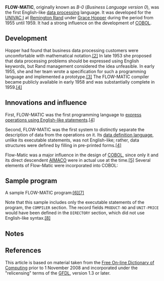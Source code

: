 **FLOW-MATIC**, originally known as _B-0_ (_Business Language version 0_), was the first English-like [data processing][0] language. It was developed for the [UNIVAC I][1] at [Remington Rand][2] under [Grace Hopper][3] during the period from 1955 until 1959\. It had a strong influence on the development of [COBOL][4].

## Development

Hopper had found that business data processing customers were uncomfortable with mathematical notation.[\[2\]][5] In late 1953 she proposed that data processing problems should be expressed using English keywords, but Rand management considered the idea unfeasible. In early 1955, she and her team wrote a specification for such a programming language and implemented a prototype.[\[3\]][6] The FLOW-MATIC compiler became publicly available in early 1958 and was substantially complete in 1959\.[\[4\]][7]

## Innovations and influence

First, FLOW-MATIC was the first programming language to [express operations using English-like statements][8].[\[4\]][7]

Second, FLOW-MATIC was the first system to distinctly separate the description of data from the operations on it. Its [data definition language][9], unlike its executable statements, was not English-like; rather, data structures were defined by filling in pre-printed forms.[\[4\]][7]

Flow-Matic was a major influence in the design of [COBOL][4], since only it and its direct descendent [AIMACO][10] were in actual use at the time.[\[5\]][11] Several elements of Flow-Matic were incorporated into COBOL:

## Sample program

A sample FLOW-MATIC program:[\[6\]][12][\[7\]][13]

Note that this sample includes only the executable statements of the program, the `COMPILER` section. The record fields `PRODUCT-NO` and `UNIT-PRICE` would have been defined in the `DIRECTORY` section, which did not use English-like syntax.[\[8\]][14]

## Notes

## References

This article is based on material taken from the [Free On-line Dictionary of Computing][15] prior to 1 November 2008 and incorporated under the "relicensing" terms of the [GFDL][16], version 1.3 or later.

[0]: /wiki/Computer_data_processing "Computer data processing"
[1]: /wiki/UNIVAC_I "UNIVAC I"
[2]: /wiki/Remington_Rand "Remington Rand"
[3]: /wiki/Grace_Hopper "Grace Hopper"
[4]: /wiki/COBOL "COBOL"
[5]: #cite_note-2
[6]: #cite_note-3
[7]: #cite_note-sammet316-4
[8]: /wiki/English-like_programming_language "English-like programming language"
[9]: /wiki/Data_definition_language "Data definition language"
[10]: /wiki/AIMACO "AIMACO"
[11]: #cite_note-5
[12]: #cite_note-6
[13]: #cite_note-7
[14]: #cite_note-8
[15]: /wiki/Free_On-line_Dictionary_of_Computing "Free On-line Dictionary of Computing"
[16]: /wiki/GNU_Free_Documentation_License "GNU Free Documentation License"